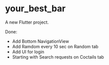 # your_best_bar

A new Flutter project.

Done:
- Add Bottom NavigationView
- Add Ramdom every 10 sec on Random tab
- Add UI for login
- Starting with Search requests on Coctails tab
